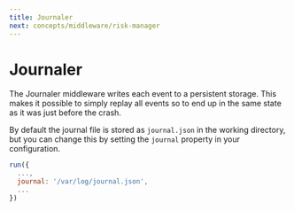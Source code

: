 ```yaml
---
title: Journaler
next: concepts/middleware/risk-manager
---
```


# Journaler

The Journaler middleware writes each event to a persistent storage. This makes it possible to simply replay all events so to end up in the same state as it was just before the crash.

By default the journal file is stored as `journal.json` in the working directory, but you can change this by setting the `journal` property in your configuration.

```javascript
run({
  ...,
  journal: '/var/log/journal.json',
  ...
})
```
